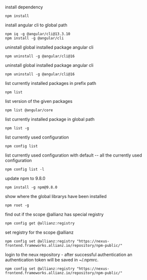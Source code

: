install dependency
```
npm install
```

install angular cli to global path
```
npm iq -g @angular/cli@13.3.10
npm install -g @angular/cli
```

uninstall global installed package angular cli
```
npm uninstall -g @angular/cli@16
```

uninstall global installed package angular cli
```
npm uninstall -g @angular/cli@16
```

list currently installed packages in prefix path
```
npm list
```

list version of the given packages
```
npm list @angular/core
```

list currently installed package in global path
```
npm list -g
```

list currently used configuration
```
npm config list
```

list currently used configuration with default -- all the currently used configuration
```
npm config list -l
```
update npm to 9.8.0
```
npm install -g npm@9.8.0
```

show where the global librarys have been installed 
```
npm root -g
```

find out if the scope @allianz has special registry
```
npm config get @allianz:registry
```

set registry for the scope @allianz
```
npm config set @allianz:registry "https://nexus-frontend.frameworks.allianz.io/repository/npm-public/"
```
login to the neux repository - after successful authentication an authentication token will be saved in ~/.npmrc.
```
npm config set @allianz:registry "https://nexus-frontend.frameworks.allianz.io/repository/npm-public/"
```

